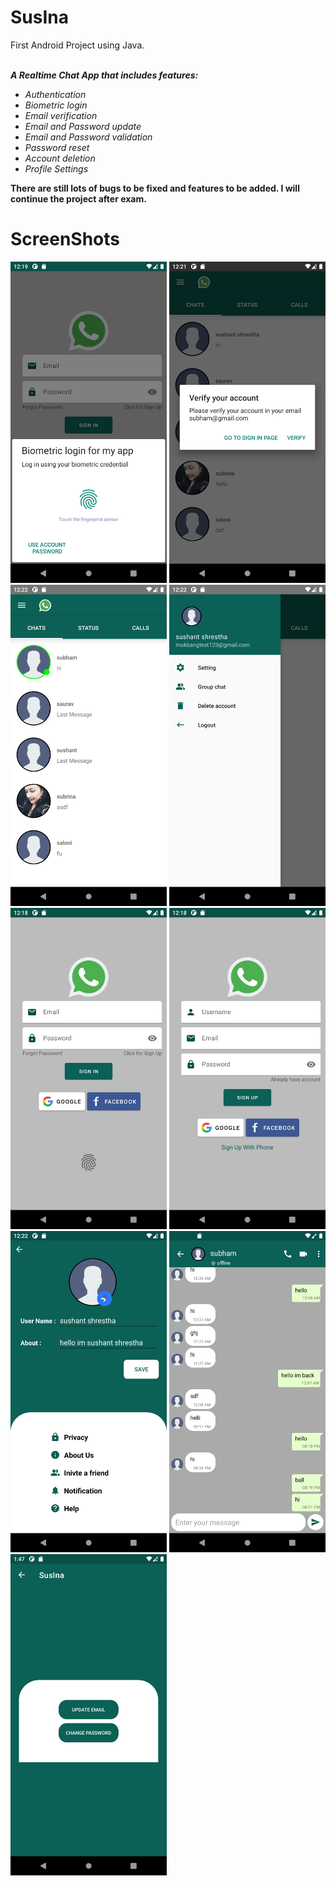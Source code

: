 # SusIna
First Android Project using Java.<br><br>

<i><b>A Realtime Chat App that includes features:</b></i><br> 
<ul>
  <i>
<li>Authentication</li>
<li>Biometric login</ii>
<li>Email verification </li>
<li>Email and Password update</li>
<li>Email and Password validation</li>
<li>Password reset </li>
<li>Account deletion</li>
<li>Profile Settings</li>
  </i>
</ul>

<b>There are still lots of bugs to be fixed and features to be added. I will continue the project after exam.</b>

# ScreenShots

<img src="images/Biometric%20login.png" width="250"> <img src="images/Email%20not%20verified.png" width="250"> <img src="images/Home%20Page.png" width="250">
<img src="images/Navigation%20drawer.png" width="250"> <img src="images/Sign%20In%20Page.png" width="250"> <img src="images/Sign%20Up%20Page.png" width="250">
<img src="images/setting%20page.png" width="250"> <img src="images/chat%20room.png" width="250"> <img src="images/emailPassUpdate.png" width="250">
